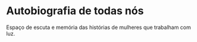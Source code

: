 # Autobiografia de todas nós
Espaço de escuta e memória das histórias de mulheres que trabalham com luz.
